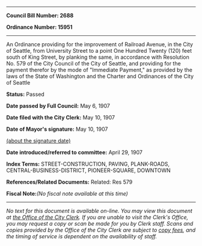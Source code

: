 

********

**Council Bill Number: 2688**
   
**Ordinance Number: 15951**
********

 An Ordinance providing for the improvement of Railroad Avenue, in the City of Seattle, from University Street to a point One Hundred Twenty (120) feet south of King Street, by planking the same, in accordance with Resolution No. 579 of the City Council of the City of Seattle, and providing for the payment therefor by the mode of "Immediate Payment," as provided by the laws of the State of Washington and the Charter and Ordinances of the City of Seattle

**Status:** Passed
   
**Date passed by Full Council:** May 6, 1907
   
**Date filed with the City Clerk:** May 10, 1907
   
**Date of Mayor's signature:** May 10, 1907
   
[(about the signature date)](/~public/approvaldate.htm)
   
   
   
**Date introduced/referred to committee:** April 29, 1907
   
   
**Index Terms:** STREET-CONSTRUCTION, PAVING, PLANK-ROADS, CENTRAL-BUSINESS-DISTRICT, PIONEER-SQUARE, DOWNTOWN

**References/Related Documents:** Related: Res 579

**Fiscal Note:**_(No fiscal note available at this time)_
********

_No text for this document is available on-line. You may view this document at [the Office of the City Clerk](http://www.seattle.gov/leg/clerk/contactUs.htm). If you are unable to visit the Clerk's Office, you may request a copy or scan be made for you by Clerk staff. Scans and copies provided by the Office of the City Clerk are subject to [copy fees](http://clerk.seattle.gov/~public/clerkfees.htm), and the timing of service is dependent on the availability of staff._

